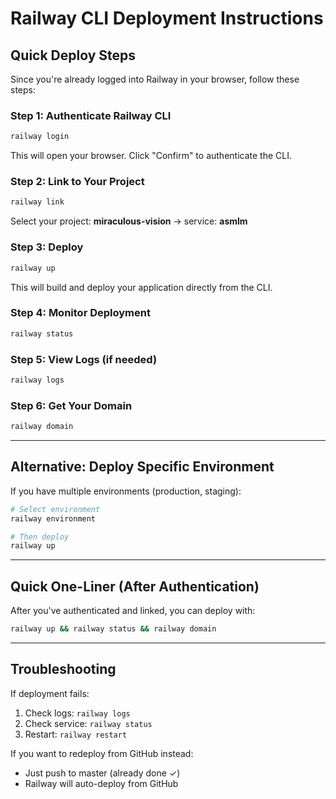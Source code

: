 # Railway CLI Deployment Instructions

## Quick Deploy Steps

Since you're already logged into Railway in your browser, follow these steps:

### Step 1: Authenticate Railway CLI
```bash
railway login
```
This will open your browser. Click "Confirm" to authenticate the CLI.

### Step 2: Link to Your Project
```bash
railway link
```
Select your project: **miraculous-vision** → service: **asmlm**

### Step 3: Deploy
```bash
railway up
```
This will build and deploy your application directly from the CLI.

### Step 4: Monitor Deployment
```bash
railway status
```

### Step 5: View Logs (if needed)
```bash
railway logs
```

### Step 6: Get Your Domain
```bash
railway domain
```

---

## Alternative: Deploy Specific Environment

If you have multiple environments (production, staging):

```bash
# Select environment
railway environment

# Then deploy
railway up
```

---

## Quick One-Liner (After Authentication)

After you've authenticated and linked, you can deploy with:

```bash
railway up && railway status && railway domain
```

---

## Troubleshooting

If deployment fails:
1. Check logs: `railway logs`
2. Check service: `railway status`
3. Restart: `railway restart`

If you want to redeploy from GitHub instead:
- Just push to master (already done ✓)
- Railway will auto-deploy from GitHub


